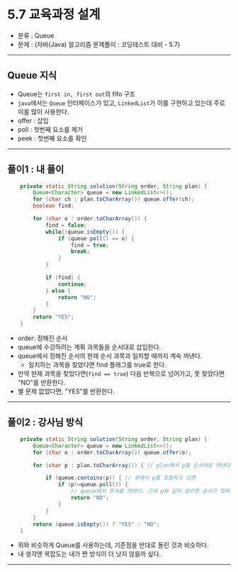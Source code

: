 # 5.7 교육과정 설계

- 분류 : Queue
- 문제 : (자바(Java) 알고리즘 문제풀이 : 코딩테스트 대비 - 5.7)

---

## Queue 지식
- Queue는 `first in, first out`의 fifo 구조
- `java`에서는 `Queue` 인터페이스가 있고, `LinkedList`가 이를 구현하고 있는데 주로 이를 많이 사용한다.
- offer : 삽입
- poll : 첫번째 요소를 제거
- peek : 첫번째 요소를 확인

---

## 풀이1 : 내 풀이

```java
    private static String solution(String order, String plan) {
        Queue<Character> queue = new LinkedList<>();
        for (char ch : plan.toCharArray()) queue.offer(ch);
        boolean find;

        for (char o : order.toCharArray()) {
            find = false;
            while(!queue.isEmpty()) {
                if (queue.poll() == o) {
                    find = true;
                    break;
                }
            }

            if (find) {
                continue;
            } else {
                return "NO";
            }
        }
        return "YES";
    }
```
- order: 정해진 순서
- queue에 수강하려는 계획 과목들을 순서대로 삽입한다.
- queue에서 정해진 순서의 현재 순서 과목과 일치할 때까지 계속 꺼낸다.
  - 일치하는 과목을 찾았다면 find 플래그를 true로 한다.
- 만약 현재 과목을 찾았다면(`find == true`) 다음 반복으로 넘어가고, 못 찾았다면 "NO"를 반환한다.
- 별 문제 없었다면, "YES"를 반환한다.

---

## 풀이2 : 강사님 방식
```java
    private static String solution(String order, String plan) {
        Queue<Character> queue = new LinkedList<>();
        for (char o : order.toCharArray()) queue.offer(o);

        for (char p : plan.toCharArray()) { // plan에서 p를 순서대로 꺼낸다.

            if (queue.contains(p)) { // 큐에서 p를 포함하고 으면
                if (p!=queue.poll()) {
                    // queue에서 문자를 꺼낸다. 근데 p와 같지 않으면 순서가 맞지 않다는 뜻이다.
                    return "NO";
                }
            }
        }
        return (queue.isEmpty()) ? "YES" : "NO";
    }
```
- 위와 비슷하게 Queue를 사용하는데, 기준점을 반대로 돌린 것과 비슷하다.
- 내 생각엔 복잡도는 내가 짠 방식이 더 낫지 않을까 싶다.

---